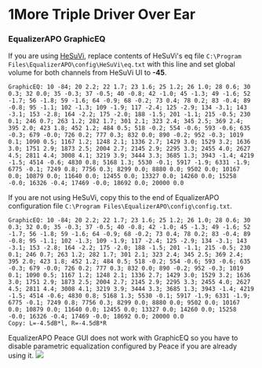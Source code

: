 # 1More Triple Driver Over Ear
### EqualizerAPO GraphicEQ
If you are using [HeSuVi](https://sourceforge.net/projects/hesuvi/), replace contents of HeSuVi's eq file `C:\Program Files\EqualizerAPO\config\HeSuVi\eq.txt` with this line and set global volume for both channels from HeSuVi UI to **-45**.
```
GraphicEQ: 10 -84; 20 2.2; 22 1.7; 23 1.6; 25 1.2; 26 1.0; 28 0.6; 30 0.3; 32 0.0; 35 -0.3; 37 -0.5; 40 -0.8; 42 -1.0; 45 -1.3; 49 -1.6; 52 -1.7; 56 -1.8; 59 -1.6; 64 -0.9; 68 -0.2; 73 0.4; 78 0.2; 83 -0.4; 89 -0.8; 95 -1.1; 102 -1.3; 109 -1.9; 117 -2.4; 125 -2.9; 134 -3.1; 143 -3.1; 153 -2.8; 164 -2.2; 175 -2.0; 188 -1.5; 201 -1.1; 215 -0.5; 230 0.1; 246 0.7; 263 1.2; 282 1.7; 301 2.1; 323 2.4; 345 2.5; 369 2.4; 395 2.0; 423 1.8; 452 1.2; 484 0.5; 518 -0.2; 554 -0.6; 593 -0.6; 635 -0.3; 679 -0.0; 726 0.2; 777 0.3; 832 0.0; 890 -0.2; 952 -0.3; 1019 0.1; 1090 0.5; 1167 1.2; 1248 2.1; 1336 2.7; 1429 3.0; 1529 3.2; 1636 3.0; 1751 2.9; 1873 2.5; 2004 2.7; 2145 2.9; 2295 3.3; 2455 4.0; 2627 4.5; 2811 4.4; 3008 4.1; 3219 3.9; 3444 3.3; 3685 1.3; 3943 -1.4; 4219 -1.5; 4514 -0.6; 4830 0.8; 5168 1.3; 5530 -0.1; 5917 -1.9; 6331 -1.9; 6775 -0.1; 7249 0.8; 7756 0.3; 8299 0.0; 8880 0.0; 9502 0.0; 10167 0.0; 10879 0.0; 11640 0.0; 12455 0.0; 13327 0.0; 14260 0.0; 15258 -0.0; 16326 -0.4; 17469 -0.0; 18692 0.0; 20000 0.0
```
If you are not using HeSuVi, copy this to the end of EqualizerAPO configuration file `C:\Program Files\EqualizerAPO\config\config.txt`.
```
GraphicEQ: 10 -84; 20 2.2; 22 1.7; 23 1.6; 25 1.2; 26 1.0; 28 0.6; 30 0.3; 32 0.0; 35 -0.3; 37 -0.5; 40 -0.8; 42 -1.0; 45 -1.3; 49 -1.6; 52 -1.7; 56 -1.8; 59 -1.6; 64 -0.9; 68 -0.2; 73 0.4; 78 0.2; 83 -0.4; 89 -0.8; 95 -1.1; 102 -1.3; 109 -1.9; 117 -2.4; 125 -2.9; 134 -3.1; 143 -3.1; 153 -2.8; 164 -2.2; 175 -2.0; 188 -1.5; 201 -1.1; 215 -0.5; 230 0.1; 246 0.7; 263 1.2; 282 1.7; 301 2.1; 323 2.4; 345 2.5; 369 2.4; 395 2.0; 423 1.8; 452 1.2; 484 0.5; 518 -0.2; 554 -0.6; 593 -0.6; 635 -0.3; 679 -0.0; 726 0.2; 777 0.3; 832 0.0; 890 -0.2; 952 -0.3; 1019 0.1; 1090 0.5; 1167 1.2; 1248 2.1; 1336 2.7; 1429 3.0; 1529 3.2; 1636 3.0; 1751 2.9; 1873 2.5; 2004 2.7; 2145 2.9; 2295 3.3; 2455 4.0; 2627 4.5; 2811 4.4; 3008 4.1; 3219 3.9; 3444 3.3; 3685 1.3; 3943 -1.4; 4219 -1.5; 4514 -0.6; 4830 0.8; 5168 1.3; 5530 -0.1; 5917 -1.9; 6331 -1.9; 6775 -0.1; 7249 0.8; 7756 0.3; 8299 0.0; 8880 0.0; 9502 0.0; 10167 0.0; 10879 0.0; 11640 0.0; 12455 0.0; 13327 0.0; 14260 0.0; 15258 -0.0; 16326 -0.4; 17469 -0.0; 18692 0.0; 20000 0.0
Copy: L=-4.5dB*l, R=-4.5dB*R
```
EqualizerAPO Peace GUI does not work with GraphicEQ so you have to disable parametric equalization configured by Peace if you are already using it.
![](https://raw.githubusercontent.com/jaakkopasanen/AutoEq/master/results/Sonoma%20Model%20One/innerfidelity/onear/1More%20Triple%20Driver%20Over%20Ear/1More%20Triple%20Driver%20Over%20Ear.png)
